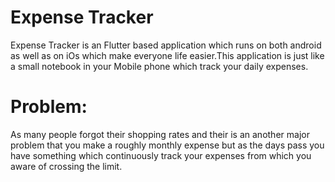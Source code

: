 # Expense Tracker 
Expense Tracker is an Flutter based application which runs on both android as well as on iOs which make everyone life easier.This application is just like a small notebook in your Mobile phone which track your daily expenses.
# Problem: 
As many people forgot their shopping rates and their is an another major problem that you make a roughly monthly expense but as the days pass you have something which continuously track your expenses from which you aware of crossing the limit.
